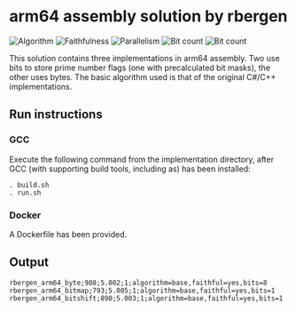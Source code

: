 # arm64 assembly solution by rbergen

![Algorithm](https://img.shields.io/badge/Algorithm-base-green)
![Faithfulness](https://img.shields.io/badge/Faithful-yes-green)
![Parallelism](https://img.shields.io/badge/Parallel-no-green)
![Bit count](https://img.shields.io/badge/Bits-1-green)
![Bit count](https://img.shields.io/badge/Bits-8-yellowgreen)

This solution contains three implementations in arm64 assembly. Two use bits to store prime number flags (one with precalculated bit masks), the other uses bytes. The basic algorithm used is that of the original C#/C++ implementations.

## Run instructions

### GCC
Execute the following command from the implementation directory, after GCC (with supporting build tools, including as) has been installed:
```
. build.sh
. run.sh
```

### Docker
A Dockerfile has been provided.

## Output
```
rbergen_arm64_byte;908;5.002;1;algorithm=base,faithful=yes,bits=8
rbergen_arm64_bitmap;793;5.005;1;algorithm=base,faithful=yes,bits=1
rbergen_arm64_bitshift;890;5.003;1;algorithm=base,faithful=yes,bits=1
```